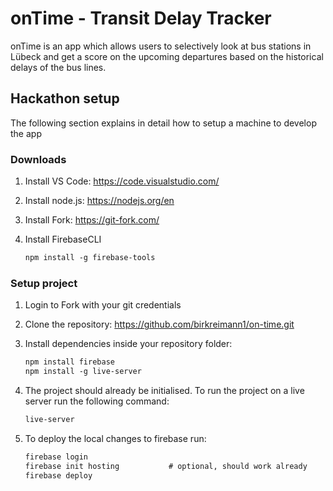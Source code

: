 # onTime - Transit Delay Tracker

onTime is an app which allows users to selectively look at bus stations in Lübeck and get a score on the upcoming departures based on the historical delays of the bus lines.

## Hackathon setup

The following section explains in detail how to setup a machine to develop the app

### Downloads

1. Install VS Code: https://code.visualstudio.com/

2. Install node.js: https://nodejs.org/en

3. Install Fork: https://git-fork.com/

4. Install FirebaseCLI

    ```markdown
	npm install -g firebase-tools
    ```

### Setup project

1. Login to Fork with your git credentials

2. Clone the repository: https://github.com/birkreimann1/on-time.git

3. Install dependencies inside your repository folder:

    ```markdown
	npm install firebase
    npm install -g live-server
    ```

4. The project should already be initialised. To run the project on a live server run the following command:

    ```markdown
	live-server
    ``` 

5. To deploy the local changes to firebase run:

    ```markdown
	firebase login
    firebase init hosting           # optional, should work already
    firebase deploy
    ``` 
